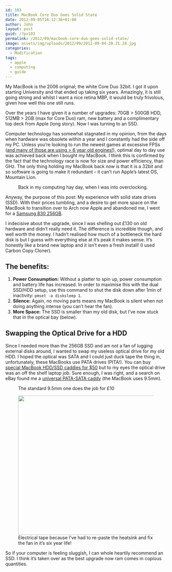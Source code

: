 ```yaml
---
id: 103
title: MacBook Core Duo Goes Solid State
date: 2012-09-05T16:12:36+01:00
author: John
layout: post
guid: /?p=103
permalink: /2012/09/macbook-core-duo-goes-solid-state/
image: assets/img/uploads/2012/09/2012-09-04-20.21.28.jpg
categories:
  - Modification
tags:
  - apple
  - computing
  - guide
---
```

My MacBook is the 2006 original; the white Core Duo 32bit. I got it upon starting University and that ended up taking six years. Amazingly, it is still going strong and whilst I want a nice retina MBP, it would be truly frivolous, given how well this one still runs.

Over the years I have given it a number of upgrades: 70GB > 500GB HDD, 512MB > 2GB (max for Core Duo) ram, new battery and a complimentary top deck from Apple (long story). Now I was turning to an SSD.

Computer technology has somewhat stagnated in my opinion, from the days when hardware was obsolete within a year and I constantly had the side off my PC. Unless you&#8217;re looking to run the newest games at excessive FPSs ([and many of those are using > 6 year old engines!](http://store.steampowered.com/app/730/)), optimal day to day use was achieved back when I bought my MacBook. I think this is confirmed by the fact that the technology race is now for size and power efficiency, than GHz. The only thing holding my MacBook back now is that it is a 32bit and so software is going to make it redundant &#8211; it can&#8217;t run Apple&#8217;s latest OS, Mountain Lion.

<figure id="attachment_104" aria-describedby="caption-attachment-104" class="wp-caption aligncenter">
<img loading="lazy" src="/assets/img/uploads/2012/09/IMGP0585.jpg" alt="" title="Water Cooled PC" class="size-medium wp-image-104" /><figcaption id="caption-attachment-104" class="wp-caption-text">Back in my computing hay day, when I was into overclocking.</figcaption></figure> 

Anyway, the purpose of this post: My experience with solid state drives (SSD). With their prices tumbling, and a desire to get more space on the MacBook to transition over to Arch now Apple and abandoned me, I went for a [Samsung 830 256GB](http://www.samsung.com/us/computer/memory-storage/MZ-7PC256D/AM).

I indecisive about the upgrade, since I was shelling out £130 on old hardware and didn&#8217;t really need it. The difference is incredible though, and well worth the money. I hadn&#8217;t realised how much of a bottleneck the hard disk is but I guess with everything else at it&#8217;s peak it makes sense. It&#8217;s honestly like a brand new laptop and it isn&#8217;t even a fresh install! (I used Carbon Copy Cloner).

## The benefits:

1. **Power Consumption:** Without a platter to spin up, power consumption and battery life has increased. In order to maximise this with the dual SSD/HDD setup, use this command to shut the disk down after 1min of inactivity: `pmset -a disksleep 1`.
2. **Silence:** Again, no moving parts means my MacBook is silent when not doing anything intense (you can&#8217;t hear the fan).
3. **More Space:** The SSD is smaller than my old disk, but I&#8217;ve now stuck that in the optical bay (below).

## Swapping the Optical Drive for a HDD

Since I needed more than the 256GB SSD and am not a fan of lugging external disks around, I wanted to swap my useless optical drive for my old HDD. I hoped the optical was SATA and I could just duck tape the thing in, unfortunately, these MacBooks use PATA drives (PITA!). You can buy [special MacBook HDD/SSD caddies for $50](http://www.mcetech.com/optibay/) but to my eyes the optical drive was an off the shelf laptop job. Sure enough, I was right, and a search on eBay found me a [universal PATA-SATA caddy](http://www.ebay.co.uk/itm/120966267526?ssPageName=STRK:MEWNX:IT&_trksid=p3984.m1497.l2649) (the MacBook uses 9.5mm).

<figure id="attachment_105" aria-describedby="caption-attachment-105" class="wp-caption aligncenter">
<img loading="lazy" /><figcaption id="caption-attachment-105" class="wp-caption-text">The standard 9.5mm one does the job for £10</figcaption></figure> 

<figure id="attachment_106" aria-describedby="caption-attachment-106" class="wp-caption aligncenter"><img loading="lazy" src="/assets/img/uploads/2012/09/2012-09-04-20.21.28.jpg" alt="" title="MacBook with SDD / HDD Combo" width="584" height="435" class="size-large wp-image-106" /><figcaption id="caption-attachment-106" class="wp-caption-text">Electrical tape because I&#8217;ve had to re-paste the heatsink and fix the fan in it&#8217;s six year life!</figcaption></figure> 

So if your computer is feeling sluggish, I can whole heartily recommend an SSD. I think it&#8217;s taken over as the best upgrade now ram comes in copious quantities.
